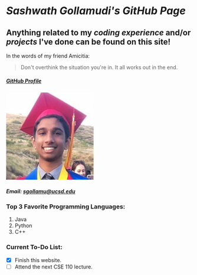 # *Sashwath Gollamudi's GitHub Page*
## **Anything** related to my *coding experience* and/or *projects* I've done can be found on this site!

In the words of my friend Amicitia:
> Don't overthink the situation you're in. It all works out in the end.

##### [GitHub Profile](https://github.com/Sash132/)

![img_test](/img.jpg)

##### Email: sgollamu@ucsd.edu

### Top 3 Favorite Programming Languages:
1. Java
2. Python
3. C++

### Current To-Do List:
- [x] Finish this website.
- [ ] Attend the next CSE 110 lecture.
